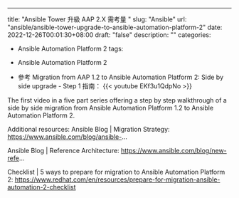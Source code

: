---
title: "Ansible Tower 升級 AAP 2.X 需考量 "
slug:  "Ansible"
url: "ansible/ansible-tower-upgrade-to-ansible-automation-platform-2"
date: 2022-12-26T00:01:30+08:00
draft: "false"
description: ""
categories:
  - Ansible Automation Platform 2
tags:
  - Ansible Automation Platform 2


- 參考 Migration from AAP 1.2 to Ansible Automation Platform 2: Side by side upgrade - Step 1 指南：
{{< youtube EKf3u1QdpNo >}}

The first video in a five part series offering a step by step walkthrough of a side by side migration from Ansible Automation Platform 1.2 to Ansible Automation Platform 2. 

Additional resources: 
Ansible Blog | Migration Strategy: https://www.ansible.com/blog/ansible-...

Ansible Blog | Reference Architecture: https://www.ansible.com/blog/new-refe...

Checklist | 5 ways to prepare for migration to Ansible Automation Platform 2: https://www.redhat.com/en/resources/prepare-for-migration-ansible-automation-2-checklist